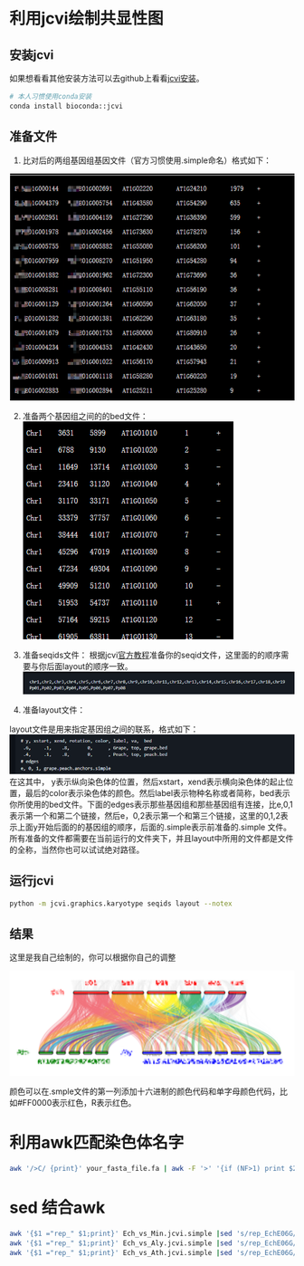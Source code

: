 # 利用jcvi绘制共显性图

## 安装jcvi

如果想看看其他安装方法可以去github上看看[jcvi安装](https://github.com/tanghaibao/jcvi)。

```bash
# 本人习惯使用conda安装
conda install bioconda::jcvi
```

## 准备文件

1. 比对后的两组基因组基因文件（官方习惯使用.simple命名）格式如下：

 ![](./img/jcvi/jcvi_smiple_file_format.png)

2. 准备两个基因组之间的的bed文件：
![](./img/jcvi/jcvi_bed_file_format.png)

3. 准备seqids文件：
根据jcvi[官方教程](https://github.com/tanghaibao/jcvi/wiki/MCscan-(Python-version))准备你的seqid文件，这里面的的顺序需要与你后面layout的顺序一致。
![](./img/jcvi/jcvi_seqids_foramt.png)

4. 准备layout文件：

  layout文件是用来指定基因组之间的联系，格式如下：
![](./img/jcvi/jcvi_layout_file.png)
在这其中， y表示纵向染色体的位置，然后xstart，xend表示横向染色体的起止位置，最后的color表示染色体的颜色。然后label表示物种名称或者简称，bed表示你所使用的bed文件。下面的edges表示那些基因组和那些基因组有连接，比e,0,1表示第一个和第二个链接，然后e，0,2表示第一个和第三个链接，这里的0,1,2表示上面y开始后面的的基因组的顺序，后面的.simple表示前准备的.simple 文件。所有准备的文件都需要在当前运行的文件夹下，并且layout中所用的文件都是文件的全称，当然你也可以试试绝对路径。

## 运行jcvi

```bash
python -m jcvi.graphics.karyotype seqids layout --notex
```

## 结果

这里是我自己绘制的，你可以根据你自己的调整

![](./img/jcvi/reuslt.png)

颜色可以在.smple文件的第一列添加十六进制的颜色代码和单字母颜色代码，比如#FF0000表示红色，R表示红色。

# 利用awk匹配染色体名字

```bash
awk '/>C/ {print}' your_fasta_file.fa | awk -F '>' '{if (NF>1) print $2}'
```

# sed 结合awk

```bash
awk '{$1 ="rep_" $1;print}' Ech_vs_Min.jcvi.simple |sed 's/rep_EchE06G/#824b9f*EchE06G/g;s/rep_EchE05G/#009fda*EchE05G/g;s/rep_EchE04G/#4db77d*EchE04G/g;s/rep_EchE03G/#fff229*EchE03G/g;s/rep_EchE02G/#f3ab45*EchE02G/g;s/rep_EchE01G/#f0717b*EchE01G/g' |sed 's/rep_//g' >Ech_vs_Min.jcvi_c.simple
awk '{$1 ="rep_" $1;print}' Ech_vs_Aly.jcvi.simple |sed 's/rep_EchE06G/#824b9f*EchE06G/g;s/rep_EchE05G/#009fda*EchE05G/g;s/rep_EchE04G/#4db77d*EchE04G/g;s/rep_EchE03G/#fff229*EchE03G/g;s/rep_EchE02G/#f3ab45*EchE02G/g;s/rep_EchE01G/#f0717b*EchE01G/g' |sed 's/rep_//g' >Ech_vs_Aly.jcvi_c.simple
awk '{$1 ="rep_" $1;print}' Ech_vs_Ath.jcvi.simple |sed 's/rep_EchE06G/#824b9f*EchE06G/g;s/rep_EchE05G/#009fda*EchE05G/g;s/rep_EchE04G/#4db77d*EchE04G/g;s/rep_EchE03G/#fff229*EchE03G/g;s/rep_EchE02G/#f3ab45*EchE02G/g;s/rep_EchE01G/#f0717b*EchE01G/g' |sed 's/rep_//g' >Ech_vs_Ath.jcvi_c.simple
```
